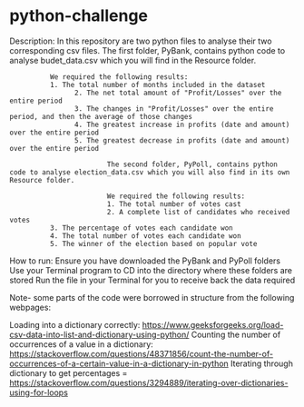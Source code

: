 # python-challenge

Description: In this repository are two python files to analyse their two corresponding csv files.
              The first folder, PyBank, contains python code to analyse budet_data.csv which you will find in the Resource folder.
							
              We required the following results:
              1. The total number of months included in the dataset       
        			2. The net total amount of "Profit/Losses" over the entire period
        			3. The changes in "Profit/Losses" over the entire period, and then the average of those changes
        			4. The greatest increase in profits (date and amount) over the entire period
        			5. The greatest decrease in profits (date and amount) over the entire period

							The second folder, PyPoll, contains python code to analyse election_data.csv which you will also find in its own Resource folder.

							We required the following results:
			 				1. The total number of votes cast
							2. A complete list of candidates who received votes
              3. The percentage of votes each candidate won
              4. The total number of votes each candidate won
              5. The winner of the election based on popular vote

  How to run:  Ensure you have downloaded the PyBank and PyPoll folders
                    Use your Terminal program to CD into the directory where these folders are stored
                    Run the file in your Terminal for you to receive back the data required


  Note- some parts of the code were borrowed in structure from the following webpages:
  
  Loading into a dictionary correctly: https://www.geeksforgeeks.org/load-csv-data-into-list-and-dictionary-using-python/
  Counting the number of occurrences of a value in a dictionary: https://stackoverflow.com/questions/48371856/count-the-number-of-occurrences-of-a-certain-value-in-a-dictionary-in-python
  Iterating through dictionary to get percentages = https://stackoverflow.com/questions/3294889/iterating-over-dictionaries-using-for-loops
  
  
  
              
                    
                    
